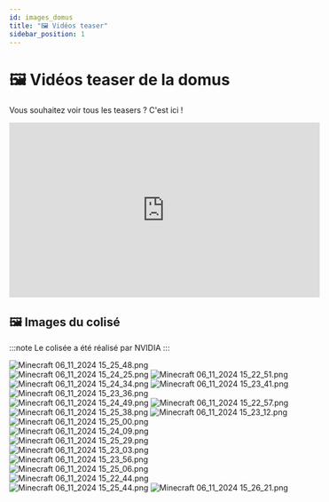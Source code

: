 ```yaml
---
id: images_domus
title: "🖼️ Vidéos teaser"
sidebar_position: 1
---
```


# 🖼️ Vidéos teaser de la domus

Vous souhaitez voir tous les teasers ? C'est ici !

<iframe
width="560"
height="315"
src="https://www.youtube.com/embed/ggnkNxP4qhU"
title="Teaser de la Domus"
frameborder="0"
allow="accelerometer; autoplay; clipboard-write; encrypted-media; gyroscope; picture-in-picture"
allowfullscreen
></iframe>


## 🖼️ Images du colisé

:::note
Le colisée a été réalisé par NVIDIA 
:::

![Minecraft 06_11_2024 15_25_48.png](colise%2FMinecraft%2006_11_2024%2015_25_48.png)
![Minecraft 06_11_2024 15_24_25.png](colise%2FMinecraft%2006_11_2024%2015_24_25.png)
![Minecraft 06_11_2024 15_22_51.png](colise%2FMinecraft%2006_11_2024%2015_22_51.png)
![Minecraft 06_11_2024 15_24_34.png](colise%2FMinecraft%2006_11_2024%2015_24_34.png)
![Minecraft 06_11_2024 15_23_41.png](colise%2FMinecraft%2006_11_2024%2015_23_41.png)
![Minecraft 06_11_2024 15_23_36.png](colise%2FMinecraft%2006_11_2024%2015_23_36.png)
![Minecraft 06_11_2024 15_24_49.png](colise%2FMinecraft%2006_11_2024%2015_24_49.png)
![Minecraft 06_11_2024 15_22_57.png](colise%2FMinecraft%2006_11_2024%2015_22_57.png)
![Minecraft 06_11_2024 15_25_38.png](colise%2FMinecraft%2006_11_2024%2015_25_38.png)
![Minecraft 06_11_2024 15_23_12.png](colise%2FMinecraft%2006_11_2024%2015_23_12.png)
![Minecraft 06_11_2024 15_25_00.png](colise%2FMinecraft%2006_11_2024%2015_25_00.png)
![Minecraft 06_11_2024 15_24_09.png](colise%2FMinecraft%2006_11_2024%2015_24_09.png)
![Minecraft 06_11_2024 15_25_29.png](colise%2FMinecraft%2006_11_2024%2015_25_29.png)
![Minecraft 06_11_2024 15_23_03.png](colise%2FMinecraft%2006_11_2024%2015_23_03.png)
![Minecraft 06_11_2024 15_23_56.png](colise%2FMinecraft%2006_11_2024%2015_23_56.png)
![Minecraft 06_11_2024 15_25_06.png](colise%2FMinecraft%2006_11_2024%2015_25_06.png)
![Minecraft 06_11_2024 15_22_44.png](colise%2FMinecraft%2006_11_2024%2015_22_44.png)
![Minecraft 06_11_2024 15_25_44.png](colise%2FMinecraft%2006_11_2024%2015_25_44.png)
![Minecraft 06_11_2024 15_26_21.png](colise%2FMinecraft%2006_11_2024%2015_26_21.png)
